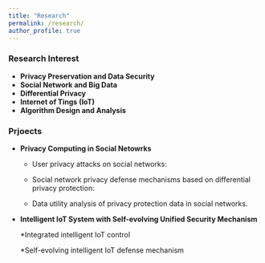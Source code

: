 ```yaml
---
title: "Research"
permalink: /research/
author_profile: true
---
```


### <i class="fa fa-fw fa-lightbulb" aria-hidden="true"></i> Research Interest
  * **Privacy Preservation and Data Security** 
  * **Social Network and Big Data**
  * **Differential Privacy**
  * **Internet of Tings (IoT)**
  * **Algorithm Design and Analysis**


### <i class="fa fa-fw fa-lightbulb" aria-hidden="true"></i> Prjoects

* **Privacy Computing in Social Netowrks**
  
  * User privacy attacks on social networks: 
   
  * Social network privacy defense mechanisms based on differential privacy protection: 
    
   * Data utility analysis of privacy protection data in social networks.

* **Intelligent IoT System with Self-evolving Unified Security Mechanism**

   *Integrated intelligent IoT control

   *Self-evolving intelligent IoT defense mechanism